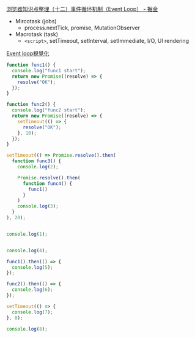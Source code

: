 [浏览器知识点整理（十二）事件循环机制（Event Loop） - 掘金](https://juejin.cn/post/6977746526441308173)

* Mircotask (jobs)
	* process.nextTick, promise, MutationObserver
* Macrotask (task)
	* `<script>`, setTimeout, setInterval, setImmediate, I/O, UI rendering

 
 [Event loop視覺化](https://www.jsv9000.app/)
```js
function func1() {
  console.log("func1 start");
  return new Promise((resolve) => {
    resolve("OK");
  });
}

function func2() {
  console.log("func2 start");
  return new Promise((resolve) => {
    setTimeout(() => {
      resolve("OK");
    }, 10);
  });
}

setTimeout(() => Promise.resolve().then(
  function func3() {
    console.log(2);

    Promise.resolve().then(
      function func4() {
        func1()
      }
    )
    console.log(3);
  }
), 20);


console.log(1);


console.log(4);

func1().then(() => {
  console.log(5);
});

func2().then(() => {
  console.log(6);
});

setTimeout(() => {
  console.log(7);
}, 0);

console.log(8);

```
